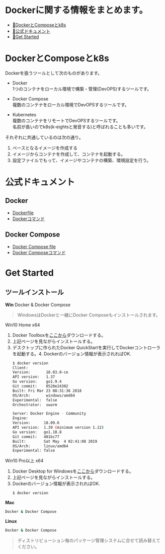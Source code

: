 Dockerに関する情報をまとめます。
===

<!-- toc -->
* [🔨DockerとComposeとk8s](#-DockerとComposeとk8s)
* [📘公式ドキュメント](#-公式ドキュメント)
* [👣Get Started](#-get-started)
<!-- tocstop -->

# DockerとComposeとk8s
Dockerを扱うツールとして次のものがあります。
* Docker  
    1つのコンテナをローカル環境で構築・管理(DevOPS)するツールです。  

* Docker Compose  
    複数のコンテナをローカル環境でDevOPSするツールです。  

* Kubernetes  
    複数のコンテナをリモートでDevOPSするツールです。  
    名前が長いのでk8s(k-eightsと発音する)と呼ばれることも多いです。  


それぞれに共通しているのは次の通り。  
1. ベースとなるイメージを作成する  
2. イメージからコンテナを作成して、コンテナを起動する。  
3. 設定ファイルでもって、イメージやコンテナの構築、環境設定を行う。  


# 公式ドキュメント

## Docker
* [Dockerfile](https://docs.docker.com/engine/reference/builder/)
* [Dockerコマンド](https://docs.docker.com/engine/reference/commandline/build/)

## Docker Compose
* [Docker Compose file](https://docs.docker.com/compose/compose-file/)
* [Docker Composeコマンド](https://docs.docker.com/compose/reference/overview/)


# Get Started

## ツールインストール

**Win**
Docker & Docker Compose  
> WindowsはDockerと一緒にDocker Composeもインストールされます。

Win10 Home x64  
1. Docker Toolboxを[ここから](https://docs.docker.com/toolbox/toolbox_install_windows/)ダウンロードする。  
2. 上記ページを見ながらインストールする。  
3. デスクトップに作られたDocker QuickStartを実行してDockerコントローラを起動する。4. Dockerのバージョン情報が表示されればOK.
    ```sh
    $ docker version
    Client:
    Version:       18.03.0-ce
    API version:   1.37
    Go version:    go1.9.4
    Git commit:    0520e24302
    Built: Fri Mar 23 08:31:36 2018
    OS/Arch:       windows/amd64
    Experimental:  false
    Orchestrator:  swarm

    Server: Docker Engine - Community
    Engine:
    Version:      18.09.6
    API version:  1.39 (minimum version 1.12)
    Go version:   go1.10.8
    Git commit:   481bc77
    Built:        Sat May  4 02:41:08 2019
    OS/Arch:      linux/amd64
    Experimental: false
    ```
  

Win10 Pro以上 x64  
1. Docker Desktop for Windowsを[ここから](https://docs.docker.com/docker-for-windows/install/)ダウンロードする。  
2. 上記ページを見ながらインストールする。  
3. Dockerのバージョン情報が表示されればOK.
    ```sh
    $ docker version
    ```

**Mac**
```sh
Docker & Docker Compose

```

**Linux**
```sh
Docker & Docker Compose

```
> ディストリビューション毎のパッケージ管理システムに合せて読み替えてください。

